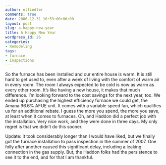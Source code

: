 ```yaml
---
author: nlfiedler
comments: true
date: 2006-12-31 16:53:00+00:00
layout: post
slug: a-happy-new-year
title: A Happy New Year
wordpress_id: 26
categories:
- Remodeling
tags:
- furnace
- inspections
---
```


So the furnace has been installed and our entire house is warm. It is still hard to get used to, even after a week of living with the comfort of warm air in every room. The room I always expected to be cold is now as warm as every other room. It’s like having a new house, it makes that much difference. I’m looking forward to the cost savings for the next year, too. We ended up purchasing the highest efficiency furnace we could get, the Amana 96.6% AFUE unit. It comes with a variable speed fan, which qualifies us for an additional rebate. I guess the more you spend, the more you save, at least when it comes to furnaces. Oh, and Haddon did a perfect job with the installation. Very nice work, and they were done in three days. My only regret is that we didn’t do this sooner.  
  
Update: It took considerably longer than I would have liked, but we finally got the furnace installation to pass inspection in the summer of 2007. One folly after another caused this significant delay, including a leaking connection in the gas supply. But, the Haddon folks had the persistence to see it to the end, and for that I am thankful.
